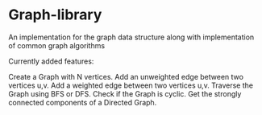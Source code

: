 # Graph-library

An implementation for the graph data structure along with implementation of common graph algorithms

Currently added features:

Create a Graph with N vertices.
Add an unweighted edge between two vertices u,v.
Add a weighted edge between two vertices u,v.
Traverse the Graph using BFS or DFS.
Check if the Graph is cyclic.
Get the strongly connected components of a Directed Graph.
